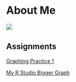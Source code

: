 
# About Me
![](DSC_3481.JPG)
<img src="DSC_3481.JPG" width="4">

## Assignments
[Graphing Practice 1](ballgraph.md)

[My R Studio Bigger Graph](RStudioGraph.md)

